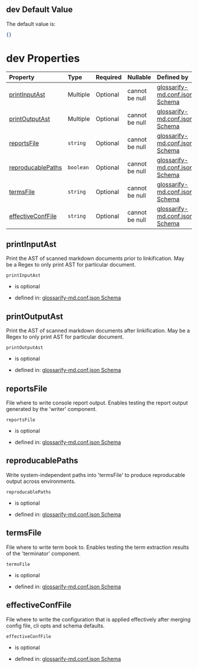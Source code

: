 ## dev Default Value

The default value is:

```json
{}
```

# dev Properties

| Property                                | Type      | Required | Nullable       | Defined by                                                                                                                                                                                                                |
| :-------------------------------------- | :-------- | :------- | :------------- | :------------------------------------------------------------------------------------------------------------------------------------------------------------------------------------------------------------------------ |
| [printInputAst](#printinputast)         | Multiple  | Optional | cannot be null | [glossarify-md.conf.json Schema](schema-defs-dev-properties-printinputast.md "https://raw.githubusercontent.com/about-code/glossarify-md/v5.0.0/conf/v5/schema.json#/$defs/Development/properties/printInputAst")         |
| [printOutputAst](#printoutputast)       | Multiple  | Optional | cannot be null | [glossarify-md.conf.json Schema](schema-defs-dev-properties-printoutputast.md "https://raw.githubusercontent.com/about-code/glossarify-md/v5.0.0/conf/v5/schema.json#/$defs/Development/properties/printOutputAst")       |
| [reportsFile](#reportsfile)             | `string`  | Optional | cannot be null | [glossarify-md.conf.json Schema](schema-defs-dev-properties-reportsfile.md "https://raw.githubusercontent.com/about-code/glossarify-md/v5.0.0/conf/v5/schema.json#/$defs/Development/properties/reportsFile")             |
| [reproducablePaths](#reproducablepaths) | `boolean` | Optional | cannot be null | [glossarify-md.conf.json Schema](schema-defs-dev-properties-reproducablepaths.md "https://raw.githubusercontent.com/about-code/glossarify-md/v5.0.0/conf/v5/schema.json#/$defs/Development/properties/reproducablePaths") |
| [termsFile](#termsfile)                 | `string`  | Optional | cannot be null | [glossarify-md.conf.json Schema](schema-defs-dev-properties-termsfile.md "https://raw.githubusercontent.com/about-code/glossarify-md/v5.0.0/conf/v5/schema.json#/$defs/Development/properties/termsFile")                 |
| [effectiveConfFile](#effectiveconffile) | `string`  | Optional | cannot be null | [glossarify-md.conf.json Schema](schema-defs-dev-properties-effectiveconffile.md "https://raw.githubusercontent.com/about-code/glossarify-md/v5.0.0/conf/v5/schema.json#/$defs/Development/properties/effectiveConfFile") |

## printInputAst

Print the AST of scanned markdown documents prior to linkification. May be a Regex to only print AST for particular document.

`printInputAst`

*   is optional

*   defined in: [glossarify-md.conf.json Schema](schema-defs-dev-properties-printinputast.md "https://raw.githubusercontent.com/about-code/glossarify-md/v5.0.0/conf/v5/schema.json#/$defs/Development/properties/printInputAst")

## printOutputAst

Print the AST of scanned markdown documents after linkification. May be a Regex to only print AST for particular document.

`printOutputAst`

*   is optional

*   defined in: [glossarify-md.conf.json Schema](schema-defs-dev-properties-printoutputast.md "https://raw.githubusercontent.com/about-code/glossarify-md/v5.0.0/conf/v5/schema.json#/$defs/Development/properties/printOutputAst")

## reportsFile

File where to write console report output. Enables testing the report output generated  by the 'writer' component.

`reportsFile`

*   is optional

*   defined in: [glossarify-md.conf.json Schema](schema-defs-dev-properties-reportsfile.md "https://raw.githubusercontent.com/about-code/glossarify-md/v5.0.0/conf/v5/schema.json#/$defs/Development/properties/reportsFile")

## reproducablePaths

Write system-independent paths into 'termsFile' to produce reproducable output across environments.

`reproducablePaths`

*   is optional

*   defined in: [glossarify-md.conf.json Schema](schema-defs-dev-properties-reproducablepaths.md "https://raw.githubusercontent.com/about-code/glossarify-md/v5.0.0/conf/v5/schema.json#/$defs/Development/properties/reproducablePaths")

## termsFile

File where to write term book to. Enables testing the term extraction results of the 'terminator' component.

`termsFile`

*   is optional

*   defined in: [glossarify-md.conf.json Schema](schema-defs-dev-properties-termsfile.md "https://raw.githubusercontent.com/about-code/glossarify-md/v5.0.0/conf/v5/schema.json#/$defs/Development/properties/termsFile")

## effectiveConfFile

File where to write the configuration that is applied effectively after merging config file, cli opts and schema defaults.

`effectiveConfFile`

*   is optional

*   defined in: [glossarify-md.conf.json Schema](schema-defs-dev-properties-effectiveconffile.md "https://raw.githubusercontent.com/about-code/glossarify-md/v5.0.0/conf/v5/schema.json#/$defs/Development/properties/effectiveConfFile")
